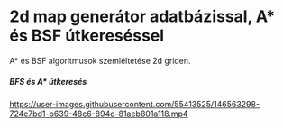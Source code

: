 # 2d map generátor adatbázissal, A* és BSF útkereséssel

A* és BSF algoritmusok szemléltetése 2d griden.

<h5>BFS és A* útkeresés</h5>

https://user-images.githubusercontent.com/55413525/146563298-724c7bd1-b639-48c6-894d-81aeb801a118.mp4

